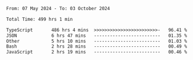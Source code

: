 
<!--START_SECTION:waka-->

```txt
From: 07 May 2024 - To: 03 October 2024

Total Time: 499 hrs 1 min

TypeScript       486 hrs 4 mins  >>>>>>>>>>>>>>>>>>>>>>>>-   96.41 %
JSON             6 hrs 47 mins   -------------------------   01.35 %
Other            5 hrs 10 mins   -------------------------   01.03 %
Bash             2 hrs 28 mins   -------------------------   00.49 %
JavaScript       2 hrs 19 mins   -------------------------   00.46 %
```

<!--END_SECTION:waka-->

<!--

### Hi there 👋
**Iam-cesar/Iam-cesar** is a ✨ _special_ ✨ repository because its `README.md` (this file) appears on your GitHub profile.

Here are some ideas to get you started:

- 🔭 I’m currently working on ...
- 🌱 I’m currently learning ...
- 👯 I’m looking to collaborate on ...
- 🤔 I’m looking for help with ...
- 💬 Ask me about ...
- 📫 How to reach me: ...
- 😄 Pronouns: ...
- ⚡ Fun fact: ...
-->
